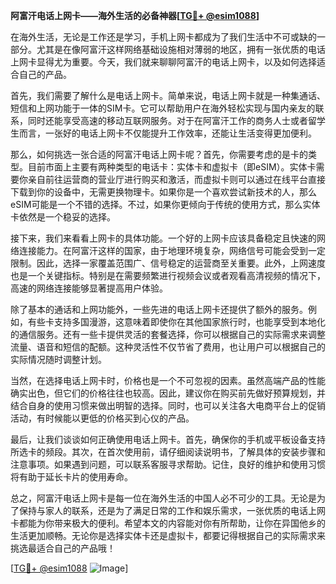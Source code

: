 **阿富汗电话上网卡——海外生活的必备神器[[TG💪+ @esim1088](https://t.me/s/esim1088)]**

在海外生活，无论是工作还是学习，手机上网卡都成为了我们生活中不可或缺的一部分。尤其是在像阿富汗这样网络基础设施相对薄弱的地区，拥有一张优质的电话上网卡显得尤为重要。今天，我们就来聊聊阿富汗的电话上网卡，以及如何选择适合自己的产品。

首先，我们需要了解什么是电话上网卡。简单来说，电话上网卡就是一种集通话、短信和上网功能于一体的SIM卡。它可以帮助用户在海外轻松实现与国内亲友的联系，同时还能享受高速的移动互联网服务。对于在阿富汗工作的商务人士或者留学生而言，一张好的电话上网卡不仅能提升工作效率，还能让生活变得更加便利。

那么，如何挑选一张合适的阿富汗电话上网卡呢？首先，你需要考虑的是卡的类型。目前市面上主要有两种类型的电话卡：实体卡和虚拟卡（即eSIM）。实体卡需要你亲自前往运营商的营业厅进行购买和激活，而虚拟卡则可以通过在线平台直接下载到你的设备中，无需更换物理卡。如果你是一个喜欢尝试新技术的人，那么eSIM可能是一个不错的选择。不过，如果你更倾向于传统的使用方式，那么实体卡依然是一个稳妥的选择。

接下来，我们来看看上网卡的具体功能。一个好的上网卡应该具备稳定且快速的网络连接能力。在阿富汗这样的国家，由于地理环境复杂，网络信号可能会受到一定限制。因此，选择一家覆盖范围广、信号稳定的运营商至关重要。此外，上网速度也是一个关键指标。特别是在需要频繁进行视频会议或者观看高清视频的情况下，高速的网络连接能够显著提高用户体验。

除了基本的通话和上网功能外，一些先进的电话上网卡还提供了额外的服务。例如，有些卡支持多国漫游，这意味着即使你在其他国家旅行时，也能享受到本地化的通信服务。还有一些卡提供灵活的套餐选择，你可以根据自己的实际需求来调整流量、语音和短信的配额。这种灵活性不仅节省了费用，也让用户可以根据自己的实际情况随时调整计划。

当然，在选择电话上网卡时，价格也是一个不可忽视的因素。虽然高端产品的性能确实出色，但它们的价格往往也较高。因此，建议你在购买前先做好预算规划，并结合自身的使用习惯来做出明智的选择。同时，也可以关注各大电商平台上的促销活动，有时候能以更低的价格买到心仪的产品。

最后，让我们谈谈如何正确使用电话上网卡。首先，确保你的手机或平板设备支持所选卡的频段。其次，在首次使用前，请仔细阅读说明书，了解具体的安装步骤和注意事项。如果遇到问题，可以联系客服寻求帮助。记住，良好的维护和使用习惯将有助于延长卡片的使用寿命。

总之，阿富汗电话上网卡是每一位在海外生活的中国人必不可少的工具。无论是为了保持与家人的联系，还是为了满足日常的工作和娱乐需求，一张优质的电话上网卡都能为你带来极大的便利。希望本文的内容能对你有所帮助，让你在异国他乡的生活更加顺畅。无论你是选择实体卡还是虚拟卡，都要记得根据自己的实际需求来挑选最适合自己的产品哦！

[[TG💪+ @esim1088](https://t.me/s/esim1088) ![Image](https://i.postimg.cc/4NQfJmqS/Snipaste-2025-05-13-00-14-12.png)]